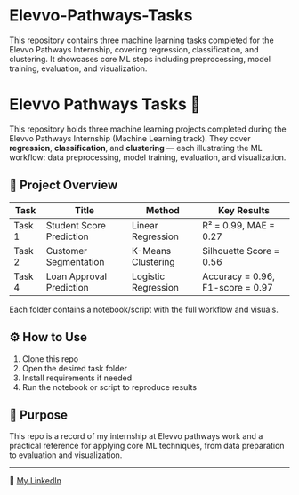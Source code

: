 # Elevvo-Pathways-Tasks
This repository contains three machine learning tasks completed for the Elevvo Pathways Internship, covering regression, classification, and clustering. It showcases core ML steps including preprocessing, model training, evaluation, and visualization.

# Elevvo Pathways Tasks 🚀

This repository holds three machine learning projects completed during the Elevvo Pathways Internship (Machine Learning track). They cover **regression**, **classification**, and **clustering** — each illustrating the ML workflow: data preprocessing, model training, evaluation, and visualization.

## 📂 Project Overview

| Task | Title | Method | Key Results |
|------|-------|--------|-------------|
| Task 1 | Student Score Prediction | Linear Regression | R² = 0.99, MAE = 0.27 |
| Task 2 | Customer Segmentation | K-Means Clustering | Silhouette Score = 0.56 |
| Task 4 | Loan Approval Prediction | Logistic Regression | Accuracy = 0.96, F1-score = 0.97 |

Each folder contains a notebook/script with the full workflow and visuals.

## ⚙️ How to Use

1. Clone this repo  
2. Open the desired task folder  
3. Install requirements if needed  
4. Run the notebook or script to reproduce results  

## 🎯 Purpose

This repo is a record of my internship at Elevvo pathways work and a practical reference for applying core ML techniques, from data preparation to evaluation and visualization.

---

🔗 <a href="https://www.linkedin.com/in/mohammed-sa3ied" target="_blank">My LinkedIn</a>  

